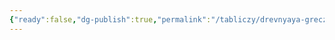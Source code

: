 ```yaml
---
{"ready":false,"dg-publish":true,"permalink":"/tabliczy/drevnyaya-grecziya/sokrat/","dgPassFrontmatter":true}
---
```



